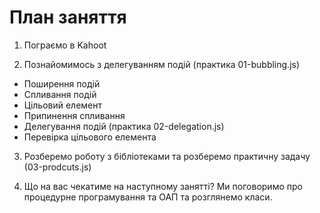 # План заняття

1. Пограємо в Kahoot

2. Познайомимось з делегуванням подій (практика 01-bubbling.js)
- Поширення подій
- Спливання подій
- Цільовий елемент
- Припинення спливання
- Делегування подій (практика 02-delegation.js)
- Перевірка цільового елемента

3. Розберемо роботу з бібліотеками та розберемо практичну задачу (03-prodcuts.js)

4. Що на вас чекатиме на наступному занятті? Ми поговоримо про процедурне програмування та ОАП та розглянемо класи.
